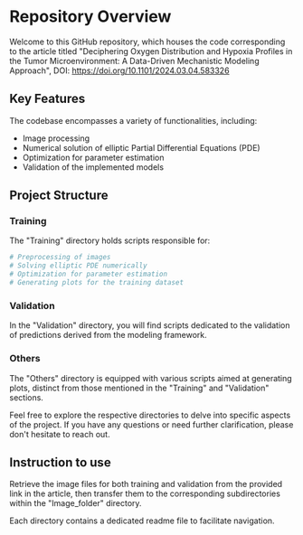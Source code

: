 # Repository Overview

Welcome to this GitHub repository, which houses the code corresponding to the article titled "Deciphering Oxygen Distribution and Hypoxia Profiles in the Tumor Microenvironment: A Data-Driven Mechanistic Modeling Approach", DOI: https://doi.org/10.1101/2024.03.04.583326

## Key Features

The codebase encompasses a variety of functionalities, including:

- Image processing
- Numerical solution of elliptic Partial Differential Equations (PDE)
- Optimization for parameter estimation
- Validation of the implemented models

## Project Structure

### Training
The "Training" directory holds scripts responsible for:

```bash
# Preprocessing of images
# Solving elliptic PDE numerically
# Optimization for parameter estimation
# Generating plots for the training dataset
```

### Validation
In the "Validation" directory, you will find scripts dedicated to the validation of predictions derived from the modeling framework.

### Others
The "Others" directory is equipped with various scripts aimed at generating plots, distinct from those mentioned in the "Training" and "Validation" sections.

Feel free to explore the respective directories to delve into specific aspects of the project. If you have any questions or need further clarification, please don't hesitate to reach out.

## Instruction to use
Retrieve the image files for both training and validation from the provided link in the article, then transfer them to the corresponding subdirectories within the "Image_folder" directory.

Each directory contains a dedicated readme file to facilitate navigation.
